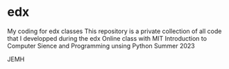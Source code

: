 # edx
My coding for edx classes
This repository is a private collection of all code that I developped during the edx Online class with MIT Introduction to Computer Sience and Programming unsing Python
Summer 2023

JEMH
